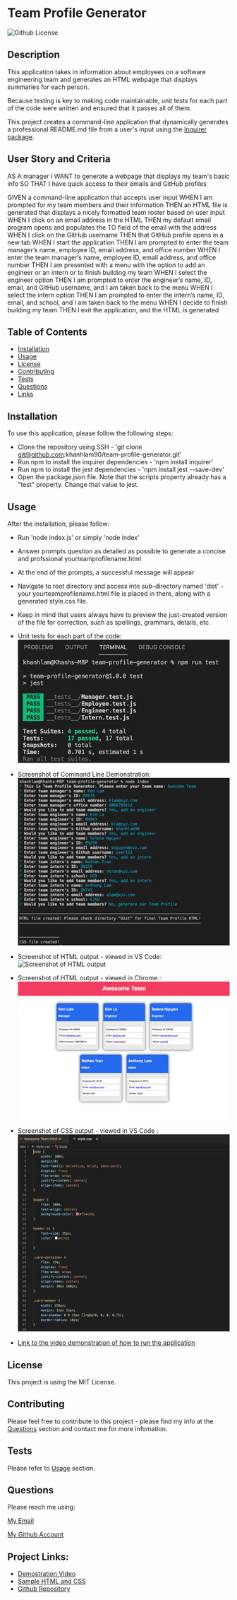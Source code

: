 # Team Profile Generator

![Github License](https://img.shields.io/static/v1?label=License&message=MIT&color=blue&style=for-the-badge)

## Description
This application takes in information about employees on a software engineering team and generates an HTML webpage that displays summaries for each person. 

Because testing is key to making code maintainable, unit tests for each part of the code were written and ensured that it passes all of them.

This project creates a command-line application that dynamically generates a professional README.md file from a user's input using the [Inquirer package](https://www.npmjs.com/package/inquirer).

## User Story and Criteria
AS A manager
I WANT to generate a webpage that displays my team's basic info
SO THAT I have quick access to their emails and GitHub profiles

GIVEN a command-line application that accepts user input
WHEN I am prompted for my team members and their information
THEN an HTML file is generated that displays a nicely formatted team roster based on user input
WHEN I click on an email address in the HTML
THEN my default email program opens and populates the TO field of the email with the address
WHEN I click on the GitHub username
THEN that GitHub profile opens in a new tab
WHEN I start the application
THEN I am prompted to enter the team manager’s name, employee ID, email address, and office number
WHEN I enter the team manager’s name, employee ID, email address, and office number
THEN I am presented with a menu with the option to add an engineer or an intern or to finish building my team
WHEN I select the engineer option
THEN I am prompted to enter the engineer’s name, ID, email, and GitHub username, and I am taken back to the menu
WHEN I select the intern option
THEN I am prompted to enter the intern’s name, ID, email, and school, and I am taken back to the menu
WHEN I decide to finish building my team
THEN I exit the application, and the HTML is generated

## Table of Contents

* [Installation](#installation)
* [Usage](#usage)
* [License](#license)
* [Contributing](#contributing)
* [Tests](#tests)
* [Questions](#questions)
* [Links](#links)

## Installation

To use this application, please follow the following steps:
- Clone the repository using SSH - 'git clone git@github.com:khanhlam90/team-profile-generator.git'
- Run npm to install the inquirer dependencies - 'npm install inquirer'
- Run npm to install the jest dependencies - 'npm install jest --save-dev'
- Open the package.json file. Note that the scripts property already has a "test" property. Change that value to jest.

## Usage 
After the installation, please follow:
- Run 'node index.js' or simply 'node index'
- Answer prompts question as detailed as possible to generate a concise and profssional yourteamprofilename.html
- At the end of the prompts, a successful message will appear
- Navigate to root directory and access into sub-directory named 'dist' - your yourteamprofilename.html file is placed in there, along with a generated style.css file.
- Keep in mind that users always have to preview the just-created version of the file for correction, such as spellings, grammars, details, etc.
- Unit tests for each part of the code:
![Screenshot of Unit Tests](./assets/images/demonstration-0.png)
- Screenshot of Command Line Demonstration:
![Screenshot of Command Line Demonstration](./assets/images/demonstration-1.png)
- Screenshot of HTML output - viewed in VS Code:
![Screenshot of HTML output](./assets/images/readme-demonstration-2.png)
- Screenshot of HTML output - viewed in Chrome :
![Screenshot of Command Line Demonstration](./assets/images/demonstration-3.png)
- Screenshot of CSS output - viewed in VS Code :
![Screenshot of Command Line Demonstration](./assets/images/demonstration-4.png)

- [Link to the video demonstration of how to run the application](https://drive.google.com/drive/folders/1B6jNESKHkZAgko8mgUu6xQ1EsnDlw_S2?usp=sharing)

## License

This project is using the MIT License.

## Contributing

Please feel free to contribute to this project - please find my info at the [Questions](#questions) section and contact me for more infomation.

## Tests

Please refer to [Usage](#usage) section.

## Questions

Please reach me using:

<a href = "mailto:khanhlam1990@yahoo.com"> My Email </a>

[My Github Account](https://github.com/khanhlam90)

## Project Links:
* [Demostration Video](https://drive.google.com/drive/folders/1B6jNESKHkZAgko8mgUu6xQ1EsnDlw_S2?usp=sharing)
* [Sample HTML and CSS](./dist)
* [Github Repository](https://github.com/khanhlam90/team-profile-generator.git)

